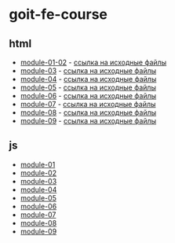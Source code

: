 # goit-fe-course

## html

- [module-01-02](https://vovababych.github.io/goit-fe-course/html-css/module-01-02/index.html) - 
[ссылка на исходные файлы](https://github.com/vovababych/goit-fe-course/tree/master/html-css/module-01-02)
- [module-03](https://vovababych.github.io/goit-fe-course/html-css/module-03/index.html) - 
[ссылка на исходные файлы](https://github.com/vovababych/goit-fe-course/tree/master/html-css/module-03)
- [module-04](https://vovababych.github.io/goit-fe-course/html-css/module-04/index.html) - 
[ссылка на исходные файлы](https://github.com/vovababych/goit-fe-course/tree/master/html-css/module-04)
- [module-05](https://vovababych.github.io/goit-fe-course/html-css/module-05/index.html) - 
[ссылка на исходные файлы](https://github.com/vovababych/goit-fe-course/tree/master/html-css/module-05)
- [module-06](https://vovababych.github.io/goit-fe-course/html-css/module-06/index.html) - 
[ссылка на исходные файлы](https://github.com/vovababych/goit-fe-course/tree/master/html-css/module-06)
- [module-07](https://vovababych.github.io/goit-fe-course/html-css/module-07/index.html) - 
[ссылка на исходные файлы](https://github.com/vovababych/goit-fe-course/tree/master/html-css/module-07)
- [module-08](https://vovababych.github.io/goit-fe-course/html-css/module-08/index.html) - 
[ссылка на исходные файлы](https://github.com/vovababych/goit-fe-course/tree/master/html-css/module-08)
- [module-09](https://vovababych.github.io/goit-fe-course/html-css/module-09/index.html) - 
[ссылка на исходные файлы](https://github.com/vovababych/goit-fe-course/tree/master/html-css/module-09)

## js

- [module-01](https://vovababych.github.io/goit-fe-course/js/homework-01/)
- [module-02](https://vovababych.github.io/goit-fe-course/js/homework-02/)
- [module-03](https://vovababych.github.io/goit-fe-course/js/homework-03/)
- [module-04](https://vovababych.github.io/goit-fe-course/js/homework-04/)
- [module-05](https://vovababych.github.io/goit-fe-course/js/homework-05/)
- [module-06](https://vovababych.github.io/goit-fe-course/js/homework-06/)
- [module-07](https://vovababych.github.io/goit-fe-course/js/homework-07/)
- [module-08](https://vovababych.github.io/goit-fe-course/js/homework-08/)
- [module-09](https://vovababych.github.io/goit-fe-course/js/homework-09/)
